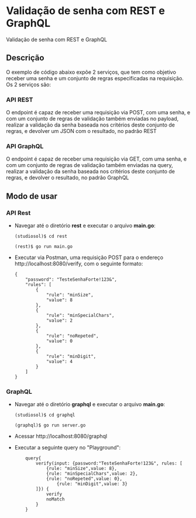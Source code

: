 # Validação de senha com REST e GraphQL
Validação de senha com REST e GraphQL

## Descrição
O exemplo de código abaixo expõe 2 serviços, que tem como objetivo receber uma senha e um conjunto de regras especificadas na requisição. Os 2 serviços são:

### API REST
O endpoint é capaz de receber uma requisição via POST, com uma senha, e com um conjunto de regras de validação também enviadas no payload, realizar a validação da senha baseada
nos critérios deste conjunto de regras, e devolver um JSON com o resultado, no padrão REST

### API GraphQL
O endpoint é capaz de receber uma requisição via GET, com uma senha, e com um conjunto de regras de validação também enviadas na query, realizar a validação da senha baseada
nos critérios deste conjunto de regras, e devolver o resultado, no padrão GraphQL

## Modo de usar
### API Rest
- Navegar até o diretório __rest__ e executar o arquivo __main.go__:

    `(studiosol)$ cd rest`

    `(rest)$ go run main.go`

- Executar via Postman, uma requisição POST para o endereço http://localhost:8080/verify, com o seguinte formato:
    ```
    {
        "password": "TesteSenhaForte!123&",
        "rules": [
            {
                "rule": "minSize",
                "value": 8
            },
            {
                "rule": "minSpecialChars",
                "value": 2
            },
            {
                "rule": "noRepeted",
                "value": 0
            },
            {
                "rule": "minDigit",
                "value": 4
            }
        ]
    }
    ```

### GraphQL
- Navegar até o diretório __graphql__ e executar o arquivo __main.go__:

    `(studiosol)$ cd graphql`
    
    `(graphql)$ go run server.go`

- Acessar http://localhost:8080/graphql
- Executar a seguinte query no "Playground":
    ```
        query{
            verify(input: {password:"TesteSenhaForte!123&", rules: [
                {rule: "minSize",value: 8},
                {rule: "minSpecialChars",value: 2},
                {rule: "noRepeted",value: 0},
                    {rule: "minDigit",value: 3}
            ]}) {
                verify
                noMatch
            }
        }
    ```
